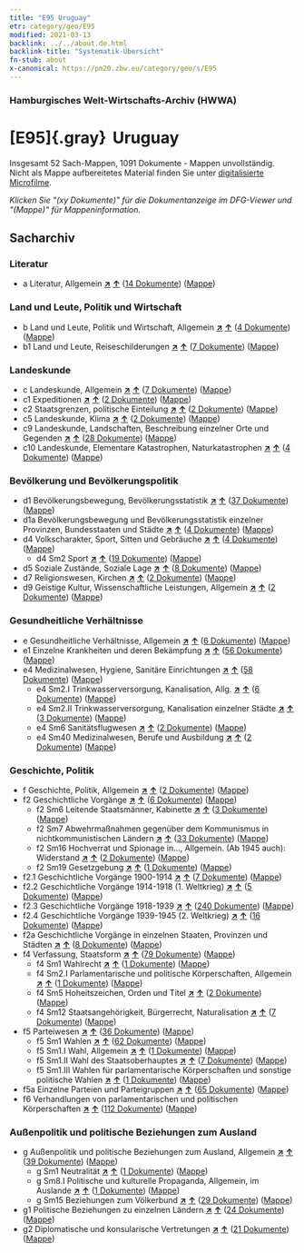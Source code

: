 ```yaml
---
title: "E95 Uruguay"
etr: category/geo/E95
modified: 2021-03-13
backlink: ../../about.de.html
backlink-title: "Systematik-Übersicht"
fn-stub: about
x-canonical: https://pm20.zbw.eu/category/geo/s/E95
---
```


### Hamburgisches Welt-Wirtschafts-Archiv (HWWA)
# [E95]{.gray}&#8201; Uruguay&#160; 




Insgesamt 52 Sach-Mappen, 1091 Dokumente - Mappen unvollständig.
Nicht als Mappe aufbereitetes Material finden Sie unter [digitalisierte Microfilme](/film/h1_sh.de.html).

_Klicken Sie "(xy Dokumente)" für die Dokumentanzeige im DFG-Viewer und "(Mappe)" für Mappeninformation._

## Sacharchiv




### Literatur

- a Literatur, Allgemein [**&nearr;**](../../../subject/i/142393/about.de.html "Literatur, Allgemein (in der ganzen Welt)") [**&uarr;**](../../../subject/about.de.html#a "Sachsystematik") (<a href="https://pm20.zbw.eu/dfgview/sh/141695,142393" title="über: Uruguay : Literatur, Allgemein" target="_blank">14 Dokumente</a>) ([Mappe](../../../../folder/sh/1416xx/141695/1423xx/142393/about.de.html))

### Land und Leute, Politik und Wirtschaft

- b Land und Leute, Politik und Wirtschaft, Allgemein [**&nearr;**](../../../subject/i/144196/about.de.html "Land und Leute, Politik und Wirtschaft, Allgemein (in der ganzen Welt)") [**&uarr;**](../../../subject/about.de.html#b "Sachsystematik") (<a href="https://pm20.zbw.eu/dfgview/sh/141695,144196" title="über: Uruguay : Land und Leute, Politik und Wirtschaft, Allgemein" target="_blank">4 Dokumente</a>) ([Mappe](../../../../folder/sh/1416xx/141695/1441xx/144196/about.de.html))
- b1 Land und Leute, Reiseschilderungen [**&nearr;**](../../../subject/i/144197/about.de.html "Land und Leute, Reiseschilderungen (in der ganzen Welt)") [**&uarr;**](../../../subject/about.de.html#b1 "Sachsystematik") (<a href="https://pm20.zbw.eu/dfgview/sh/141695,144197" title="über: Uruguay : Land und Leute, Reiseschilderungen" target="_blank">7 Dokumente</a>) ([Mappe](../../../../folder/sh/1416xx/141695/1441xx/144197/about.de.html))

### Landeskunde

- c Landeskunde, Allgemein [**&nearr;**](../../../subject/i/144199/about.de.html "Landeskunde, Allgemein (in der ganzen Welt)") [**&uarr;**](../../../subject/about.de.html#c "Sachsystematik") (<a href="https://pm20.zbw.eu/dfgview/sh/141695,144199" title="über: Uruguay : Landeskunde, Allgemein" target="_blank">7 Dokumente</a>) ([Mappe](../../../../folder/sh/1416xx/141695/1441xx/144199/about.de.html))
- c1 Expeditionen [**&nearr;**](../../../subject/i/144200/about.de.html "Expeditionen (in der ganzen Welt)") [**&uarr;**](../../../subject/about.de.html#c1 "Sachsystematik") (<a href="https://pm20.zbw.eu/dfgview/sh/141695,144200" title="über: Uruguay : Expeditionen" target="_blank">2 Dokumente</a>) ([Mappe](../../../../folder/sh/1416xx/141695/1442xx/144200/about.de.html))
- c2 Staatsgrenzen, politische Einteilung [**&nearr;**](../../../subject/i/144202/about.de.html "Staatsgrenzen, politische Einteilung (in der ganzen Welt)") [**&uarr;**](../../../subject/about.de.html#c2 "Sachsystematik") (<a href="https://pm20.zbw.eu/dfgview/sh/141695,144202" title="über: Uruguay : Staatsgrenzen, politische Einteilung" target="_blank">2 Dokumente</a>) ([Mappe](../../../../folder/sh/1416xx/141695/1442xx/144202/about.de.html))
- c5 Landeskunde, Klima [**&nearr;**](../../../subject/i/144209/about.de.html "Landeskunde, Klima (in der ganzen Welt)") [**&uarr;**](../../../subject/about.de.html#c5 "Sachsystematik") (<a href="https://pm20.zbw.eu/dfgview/sh/141695,144209" title="über: Uruguay : Landeskunde, Klima" target="_blank">2 Dokumente</a>) ([Mappe](../../../../folder/sh/1416xx/141695/1442xx/144209/about.de.html))
- c9 Landeskunde, Landschaften, Beschreibung einzelner Orte und Gegenden [**&nearr;**](../../../subject/i/144214/about.de.html "Landeskunde, Landschaften, Beschreibung einzelner Orte und Gegenden (in der ganzen Welt)") [**&uarr;**](../../../subject/about.de.html#c9 "Sachsystematik") (<a href="https://pm20.zbw.eu/dfgview/sh/141695,144214" title="über: Uruguay : Landeskunde, Landschaften, Beschreibung einzelner Orte und Gegenden" target="_blank">28 Dokumente</a>) ([Mappe](../../../../folder/sh/1416xx/141695/1442xx/144214/about.de.html))
- c10 Landeskunde, Elementare Katastrophen, Naturkatastrophen [**&nearr;**](../../../subject/i/144215/about.de.html "Landeskunde, Elementare Katastrophen, Naturkatastrophen (in der ganzen Welt)") [**&uarr;**](../../../subject/about.de.html#c10 "Sachsystematik") (<a href="https://pm20.zbw.eu/dfgview/sh/141695,144215" title="über: Uruguay : Landeskunde, Elementare Katastrophen, Naturkatastrophen" target="_blank">4 Dokumente</a>) ([Mappe](../../../../folder/sh/1416xx/141695/1442xx/144215/about.de.html))

### Bevölkerung und Bevölkerungspolitik

- d1 Bevölkerungsbewegung, Bevölkerungsstatistik [**&nearr;**](../../../subject/i/144222/about.de.html "Bevölkerungsbewegung, Bevölkerungsstatistik (in der ganzen Welt)") [**&uarr;**](../../../subject/about.de.html#d1 "Sachsystematik") (<a href="https://pm20.zbw.eu/dfgview/sh/141695,144222" title="über: Uruguay : Bevölkerungsbewegung, Bevölkerungsstatistik" target="_blank">37 Dokumente</a>) ([Mappe](../../../../folder/sh/1416xx/141695/1442xx/144222/about.de.html))
- d1a Bevölkerungsbewegung und Bevölkerungsstatistik einzelner Provinzen, Bundesstaaten und Städte [**&nearr;**](../../../subject/i/144225/about.de.html "Bevölkerungsbewegung und Bevölkerungsstatistik einzelner Provinzen, Bundesstaaten und Städte (in der ganzen Welt)") [**&uarr;**](../../../subject/about.de.html#d1a "Sachsystematik") (<a href="https://pm20.zbw.eu/dfgview/sh/141695,144225" title="über: Uruguay : Bevölkerungsbewegung und Bevölkerungsstatistik einzelner Provinzen, Bundesstaaten und Städte" target="_blank">4 Dokumente</a>) ([Mappe](../../../../folder/sh/1416xx/141695/1442xx/144225/about.de.html))
- d4 Volkscharakter, Sport, Sitten und Gebräuche [**&nearr;**](../../../subject/i/144228/about.de.html "Volkscharakter, Sport, Sitten und Gebräuche (in der ganzen Welt)") [**&uarr;**](../../../subject/about.de.html#d4 "Sachsystematik") (<a href="https://pm20.zbw.eu/dfgview/sh/141695,144228" title="über: Uruguay : Volkscharakter, Sport, Sitten und Gebräuche" target="_blank">4 Dokumente</a>) ([Mappe](../../../../folder/sh/1416xx/141695/1442xx/144228/about.de.html))
  - d4 Sm2 Sport [**&nearr;**](../../../subject/i/144231/about.de.html "Sport (in der ganzen Welt)") [**&uarr;**](../../../subject/about.de.html#d4_Sm2 "Sachsystematik") (<a href="https://pm20.zbw.eu/dfgview/sh/141695,144231" title="über: Uruguay : Sport" target="_blank">19 Dokumente</a>) ([Mappe](../../../../folder/sh/1416xx/141695/1442xx/144231/about.de.html))
- d5 Soziale Zustände, Soziale Lage [**&nearr;**](../../../subject/i/144233/about.de.html "Soziale Zustände, Soziale Lage (in der ganzen Welt)") [**&uarr;**](../../../subject/about.de.html#d5 "Sachsystematik") (<a href="https://pm20.zbw.eu/dfgview/sh/141695,144233" title="über: Uruguay : Soziale Zustände, Soziale Lage" target="_blank">8 Dokumente</a>) ([Mappe](../../../../folder/sh/1416xx/141695/1442xx/144233/about.de.html))
- d7 Religionswesen, Kirchen [**&nearr;**](../../../subject/i/144241/about.de.html "Religionswesen, Kirchen (in der ganzen Welt)") [**&uarr;**](../../../subject/about.de.html#d7 "Sachsystematik") (<a href="https://pm20.zbw.eu/dfgview/sh/141695,144241" title="über: Uruguay : Religionswesen, Kirchen" target="_blank">2 Dokumente</a>) ([Mappe](../../../../folder/sh/1416xx/141695/1442xx/144241/about.de.html))
- d9 Geistige Kultur, Wissenschaftliche Leistungen, Allgemein [**&nearr;**](../../../subject/i/144254/about.de.html "Geistige Kultur, Wissenschaftliche Leistungen, Allgemein (in der ganzen Welt)") [**&uarr;**](../../../subject/about.de.html#d9 "Sachsystematik") (<a href="https://pm20.zbw.eu/dfgview/sh/141695,144254" title="über: Uruguay : Geistige Kultur, Wissenschaftliche Leistungen, Allgemein" target="_blank">2 Dokumente</a>) ([Mappe](../../../../folder/sh/1416xx/141695/1442xx/144254/about.de.html))

### Gesundheitliche Verhältnisse

- e Gesundheitliche Verhältnisse, Allgemein [**&nearr;**](../../../subject/i/144264/about.de.html "Gesundheitliche Verhältnisse, Allgemein (in der ganzen Welt)") [**&uarr;**](../../../subject/about.de.html#e "Sachsystematik") (<a href="https://pm20.zbw.eu/dfgview/sh/141695,144264" title="über: Uruguay : Gesundheitliche Verhältnisse, Allgemein" target="_blank">6 Dokumente</a>) ([Mappe](../../../../folder/sh/1416xx/141695/1442xx/144264/about.de.html))
- e1 Einzelne Krankheiten und deren Bekämpfung [**&nearr;**](../../../subject/i/144265/about.de.html "Einzelne Krankheiten und deren Bekämpfung (in der ganzen Welt)") [**&uarr;**](../../../subject/about.de.html#e1 "Sachsystematik") (<a href="https://pm20.zbw.eu/dfgview/sh/141695,144265" title="über: Uruguay : Einzelne Krankheiten und deren Bekämpfung" target="_blank">56 Dokumente</a>) ([Mappe](../../../../folder/sh/1416xx/141695/1442xx/144265/about.de.html))
- e4 Medizinalwesen, Hygiene, Sanitäre Einrichtungen [**&nearr;**](../../../subject/i/144266/about.de.html "Medizinalwesen, Hygiene, Sanitäre Einrichtungen (in der ganzen Welt)") [**&uarr;**](../../../subject/about.de.html#e4 "Sachsystematik") (<a href="https://pm20.zbw.eu/dfgview/sh/141695,144266" title="über: Uruguay : Medizinalwesen, Hygiene, Sanitäre Einrichtungen" target="_blank">58 Dokumente</a>) ([Mappe](../../../../folder/sh/1416xx/141695/1442xx/144266/about.de.html))
  - e4 Sm2.I Trinkwasserversorgung, Kanalisation, Allg. [**&nearr;**](../../../subject/i/144268/about.de.html "Trinkwasserversorgung, Kanalisation, Allg. (in der ganzen Welt)") [**&uarr;**](../../../subject/about.de.html#e4_Sm2.I "Sachsystematik") (<a href="https://pm20.zbw.eu/dfgview/sh/141695,144268" title="über: Uruguay : Trinkwasserversorgung, Kanalisation, Allg." target="_blank">6 Dokumente</a>) ([Mappe](../../../../folder/sh/1416xx/141695/1442xx/144268/about.de.html))
  - e4 Sm2.II Trinkwasserversorgung, Kanalisation einzelner Städte [**&nearr;**](../../../subject/i/144269/about.de.html "Trinkwasserversorgung, Kanalisation einzelner Städte (in der ganzen Welt)") [**&uarr;**](../../../subject/about.de.html#e4_Sm2.II "Sachsystematik") (<a href="https://pm20.zbw.eu/dfgview/sh/141695,144269" title="über: Uruguay : Trinkwasserversorgung, Kanalisation einzelner Städte" target="_blank">3 Dokumente</a>) ([Mappe](../../../../folder/sh/1416xx/141695/1442xx/144269/about.de.html))
  - e4 Sm6 Sanitätsflugwesen [**&nearr;**](../../../subject/i/144274/about.de.html "Sanitätsflugwesen (in der ganzen Welt)") [**&uarr;**](../../../subject/about.de.html#e4_Sm6 "Sachsystematik") (<a href="https://pm20.zbw.eu/dfgview/sh/141695,144274" title="über: Uruguay : Sanitätsflugwesen" target="_blank">2 Dokumente</a>) ([Mappe](../../../../folder/sh/1416xx/141695/1442xx/144274/about.de.html))
  - e4 Sm40 Medizinalwesen, Berufe und Ausbildung [**&nearr;**](../../../subject/i/153591/about.de.html "Medizinalwesen, Berufe und Ausbildung (in der ganzen Welt)") [**&uarr;**](../../../subject/about.de.html#e4_Sm40 "Sachsystematik") (<a href="https://pm20.zbw.eu/dfgview/sh/141695,153591" title="über: Uruguay : Medizinalwesen, Berufe und Ausbildung" target="_blank">2 Dokumente</a>) ([Mappe](../../../../folder/sh/1416xx/141695/1535xx/153591/about.de.html))

### Geschichte, Politik

- f Geschichte, Politik, Allgemein [**&nearr;**](../../../subject/i/144282/about.de.html "Geschichte, Politik, Allgemein (in der ganzen Welt)") [**&uarr;**](../../../subject/about.de.html#f "Sachsystematik") (<a href="https://pm20.zbw.eu/dfgview/sh/141695,144282" title="über: Uruguay : Geschichte, Politik, Allgemein" target="_blank">2 Dokumente</a>) ([Mappe](../../../../folder/sh/1416xx/141695/1442xx/144282/about.de.html))
- f2 Geschichtliche Vorgänge [**&nearr;**](../../../subject/i/144286/about.de.html "Geschichtliche Vorgänge (in der ganzen Welt)") [**&uarr;**](../../../subject/about.de.html#f2 "Sachsystematik") (<a href="https://pm20.zbw.eu/dfgview/sh/141695,144286" title="über: Uruguay : Geschichtliche Vorgänge" target="_blank">6 Dokumente</a>) ([Mappe](../../../../folder/sh/1416xx/141695/1442xx/144286/about.de.html))
  - f2 Sm6 Leitende Staatsmänner, Kabinette [**&nearr;**](../../../subject/i/144292/about.de.html "Leitende Staatsmänner, Kabinette (in der ganzen Welt)") [**&uarr;**](../../../subject/about.de.html#f2_Sm6 "Sachsystematik") (<a href="https://pm20.zbw.eu/dfgview/sh/141695,144292" title="über: Uruguay : Leitende Staatsmänner, Kabinette" target="_blank">3 Dokumente</a>) ([Mappe](../../../../folder/sh/1416xx/141695/1442xx/144292/about.de.html))
  - f2 Sm7 Abwehrmaßnahmen gegenüber dem Kommunismus in nichtkommunistischen Ländern [**&nearr;**](../../../subject/i/194563/about.de.html "Abwehrmaßnahmen gegenüber dem Kommunismus in nichtkommunistischen Ländern (in der ganzen Welt)") [**&uarr;**](../../../subject/about.de.html#f2_Sm7 "Sachsystematik") (<a href="https://pm20.zbw.eu/dfgview/sh/141695,194563" title="über: Uruguay : Abwehrmaßnahmen gegenüber dem Kommunismus in nichtkommunistischen Ländern" target="_blank">33 Dokumente</a>) ([Mappe](../../../../folder/sh/1416xx/141695/1945xx/194563/about.de.html))
  - f2 Sm16 Hochverrat und Spionage in..., Allgemein. (Ab 1945 auch): Widerstand [**&nearr;**](../../../subject/i/144301/about.de.html "Hochverrat und Spionage in..., Allgemein. (Ab 1945 auch): Widerstand (in der ganzen Welt)") [**&uarr;**](../../../subject/about.de.html#f2_Sm16 "Sachsystematik") (<a href="https://pm20.zbw.eu/dfgview/sh/141695,144301" title="über: Uruguay : Hochverrat und Spionage in..., Allgemein. (Ab 1945 auch): Widerstand" target="_blank">2 Dokumente</a>) ([Mappe](../../../../folder/sh/1416xx/141695/1443xx/144301/about.de.html))
  - f2 Sm19 Gesetzgebung [**&nearr;**](../../../subject/i/163689/about.de.html "Gesetzgebung (in der ganzen Welt)") [**&uarr;**](../../../subject/about.de.html#f2_Sm19 "Sachsystematik") (<a href="https://pm20.zbw.eu/dfgview/sh/141695,163689" title="über: Uruguay : Gesetzgebung" target="_blank">1 Dokumente</a>) ([Mappe](../../../../folder/sh/1416xx/141695/1636xx/163689/about.de.html))
- f2.1 Geschichtliche Vorgänge 1900-1914 [**&nearr;**](../../../subject/i/181392/about.de.html "Geschichtliche Vorgänge 1900-1914 (in der ganzen Welt)") [**&uarr;**](../../../subject/about.de.html#f2.1 "Sachsystematik") (<a href="https://pm20.zbw.eu/dfgview/sh/141695,181392" title="über: Uruguay : Geschichtliche Vorgänge 1900-1914" target="_blank">7 Dokumente</a>) ([Mappe](../../../../folder/sh/1416xx/141695/1813xx/181392/about.de.html))
- f2.2 Geschichtliche Vorgänge 1914-1918 (1. Weltkrieg) [**&nearr;**](../../../subject/i/181360/about.de.html "Geschichtliche Vorgänge 1914-1918 (1. Weltkrieg) (in der ganzen Welt)") [**&uarr;**](../../../subject/about.de.html#f2.2 "Sachsystematik") (<a href="https://pm20.zbw.eu/dfgview/sh/141695,181360" title="über: Uruguay : Geschichtliche Vorgänge 1914-1918 (1. Weltkrieg)" target="_blank">5 Dokumente</a>) ([Mappe](../../../../folder/sh/1416xx/141695/1813xx/181360/about.de.html))
- f2.3 Geschichtliche Vorgänge 1918-1939 [**&nearr;**](../../../subject/i/181391/about.de.html "Geschichtliche Vorgänge 1918-1939 (in der ganzen Welt)") [**&uarr;**](../../../subject/about.de.html#f2.3 "Sachsystematik") (<a href="https://pm20.zbw.eu/dfgview/sh/141695,181391" title="über: Uruguay : Geschichtliche Vorgänge 1918-1939" target="_blank">240 Dokumente</a>) ([Mappe](../../../../folder/sh/1416xx/141695/1813xx/181391/about.de.html))
- f2.4 Geschichtliche Vorgänge 1939-1945 (2. Weltkrieg) [**&nearr;**](../../../subject/i/181361/about.de.html "Geschichtliche Vorgänge 1939-1945 (2. Weltkrieg) (in der ganzen Welt)") [**&uarr;**](../../../subject/about.de.html#f2.4 "Sachsystematik") (<a href="https://pm20.zbw.eu/dfgview/sh/141695,181361" title="über: Uruguay : Geschichtliche Vorgänge 1939-1945 (2. Weltkrieg)" target="_blank">16 Dokumente</a>) ([Mappe](../../../../folder/sh/1416xx/141695/1813xx/181361/about.de.html))
- f2a Geschichtliche Vorgänge in einzelnen Staaten, Provinzen und Städten [**&nearr;**](../../../subject/i/144354/about.de.html "Geschichtliche Vorgänge in einzelnen Staaten, Provinzen und Städten (in der ganzen Welt)") [**&uarr;**](../../../subject/about.de.html#f2a "Sachsystematik") (<a href="https://pm20.zbw.eu/dfgview/sh/141695,144354" title="über: Uruguay : Geschichtliche Vorgänge in einzelnen Staaten, Provinzen und Städten" target="_blank">8 Dokumente</a>) ([Mappe](../../../../folder/sh/1416xx/141695/1443xx/144354/about.de.html))
- f4 Verfassung, Staatsform [**&nearr;**](../../../subject/i/144355/about.de.html "Verfassung, Staatsform (in der ganzen Welt)") [**&uarr;**](../../../subject/about.de.html#f4 "Sachsystematik") (<a href="https://pm20.zbw.eu/dfgview/sh/141695,144355" title="über: Uruguay : Verfassung, Staatsform" target="_blank">79 Dokumente</a>) ([Mappe](../../../../folder/sh/1416xx/141695/1443xx/144355/about.de.html))
  - f4 Sm1 Wahlrecht [**&nearr;**](../../../subject/i/163674/about.de.html "Wahlrecht (in der ganzen Welt)") [**&uarr;**](../../../subject/about.de.html#f4_Sm1 "Sachsystematik") (<a href="https://pm20.zbw.eu/dfgview/sh/141695,163674" title="über: Uruguay : Wahlrecht" target="_blank">1 Dokumente</a>) ([Mappe](../../../../folder/sh/1416xx/141695/1636xx/163674/about.de.html))
  - f4 Sm2.I Parlamentarische und politische Körperschaften, Allgemein [**&nearr;**](../../../subject/i/144358/about.de.html "Parlamentarische und politische Körperschaften, Allgemein (in der ganzen Welt)") [**&uarr;**](../../../subject/about.de.html#f4_Sm2.I "Sachsystematik") (<a href="https://pm20.zbw.eu/dfgview/sh/141695,144358" title="über: Uruguay : Parlamentarische und politische Körperschaften, Allgemein" target="_blank">1 Dokumente</a>) ([Mappe](../../../../folder/sh/1416xx/141695/1443xx/144358/about.de.html))
  - f4 Sm5 Hoheitszeichen, Orden und Titel [**&nearr;**](../../../subject/i/144362/about.de.html "Hoheitszeichen, Orden und Titel (in der ganzen Welt)") [**&uarr;**](../../../subject/about.de.html#f4_Sm5 "Sachsystematik") (<a href="https://pm20.zbw.eu/dfgview/sh/141695,144362" title="über: Uruguay : Hoheitszeichen, Orden und Titel" target="_blank">2 Dokumente</a>) ([Mappe](../../../../folder/sh/1416xx/141695/1443xx/144362/about.de.html))
  - f4 Sm12 Staatsangehörigkeit, Bürgerrecht, Naturalisation [**&nearr;**](../../../subject/i/144368/about.de.html "Staatsangehörigkeit, Bürgerrecht, Naturalisation (in der ganzen Welt)") [**&uarr;**](../../../subject/about.de.html#f4_Sm12 "Sachsystematik") (<a href="https://pm20.zbw.eu/dfgview/sh/141695,144368" title="über: Uruguay : Staatsangehörigkeit, Bürgerrecht, Naturalisation" target="_blank">7 Dokumente</a>) ([Mappe](../../../../folder/sh/1416xx/141695/1443xx/144368/about.de.html))
- f5 Parteiwesen [**&nearr;**](../../../subject/i/144395/about.de.html "Parteiwesen (in der ganzen Welt)") [**&uarr;**](../../../subject/about.de.html#f5 "Sachsystematik") (<a href="https://pm20.zbw.eu/dfgview/sh/141695,144395" title="über: Uruguay : Parteiwesen" target="_blank">36 Dokumente</a>) ([Mappe](../../../../folder/sh/1416xx/141695/1443xx/144395/about.de.html))
  - f5 Sm1 Wahlen [**&nearr;**](../../../subject/i/163656/about.de.html "Wahlen (in der ganzen Welt)") [**&uarr;**](../../../subject/about.de.html#f5_Sm1 "Sachsystematik") (<a href="https://pm20.zbw.eu/dfgview/sh/141695,163656" title="über: Uruguay : Wahlen" target="_blank">62 Dokumente</a>) ([Mappe](../../../../folder/sh/1416xx/141695/1636xx/163656/about.de.html))
  - f5 Sm1.I Wahl, Allgemein [**&nearr;**](../../../subject/i/144396/about.de.html "Wahl, Allgemein (in der ganzen Welt)") [**&uarr;**](../../../subject/about.de.html#f5_Sm1.I "Sachsystematik") (<a href="https://pm20.zbw.eu/dfgview/sh/141695,144396" title="über: Uruguay : Wahl, Allgemein" target="_blank">1 Dokumente</a>) ([Mappe](../../../../folder/sh/1416xx/141695/1443xx/144396/about.de.html))
  - f5 Sm1.II Wahl des Staatsoberhauptes [**&nearr;**](../../../subject/i/144397/about.de.html "Wahl des Staatsoberhauptes (in der ganzen Welt)") [**&uarr;**](../../../subject/about.de.html#f5_Sm1.II "Sachsystematik") (<a href="https://pm20.zbw.eu/dfgview/sh/141695,144397" title="über: Uruguay : Wahl des Staatsoberhauptes" target="_blank">7 Dokumente</a>) ([Mappe](../../../../folder/sh/1416xx/141695/1443xx/144397/about.de.html))
  - f5 Sm1.III Wahlen für parlamentarische Körperschaften und sonstige politische Wahlen [**&nearr;**](../../../subject/i/163653/about.de.html "Wahlen für parlamentarische Körperschaften und sonstige politische Wahlen (in der ganzen Welt)") [**&uarr;**](../../../subject/about.de.html#f5_Sm1.III "Sachsystematik") (<a href="https://pm20.zbw.eu/dfgview/sh/141695,163653" title="über: Uruguay : Wahlen für parlamentarische Körperschaften und sonstige politische Wahlen" target="_blank">1 Dokumente</a>) ([Mappe](../../../../folder/sh/1416xx/141695/1636xx/163653/about.de.html))
- f5a Einzelne Parteien und Parteigruppen [**&nearr;**](../../../subject/i/144420/about.de.html "Einzelne Parteien und Parteigruppen (in der ganzen Welt)") [**&uarr;**](../../../subject/about.de.html#f5a "Sachsystematik") (<a href="https://pm20.zbw.eu/dfgview/sh/141695,144420" title="über: Uruguay : Einzelne Parteien und Parteigruppen" target="_blank">65 Dokumente</a>) ([Mappe](../../../../folder/sh/1416xx/141695/1444xx/144420/about.de.html))
- f6 Verhandlungen von parlamentarischen und politischen Körperschaften [**&nearr;**](../../../subject/i/144440/about.de.html "Verhandlungen von parlamentarischen und politischen Körperschaften (in der ganzen Welt)") [**&uarr;**](../../../subject/about.de.html#f6 "Sachsystematik") (<a href="https://pm20.zbw.eu/dfgview/sh/141695,144440" title="über: Uruguay : Verhandlungen von parlamentarischen und politischen Körperschaften" target="_blank">112 Dokumente</a>) ([Mappe](../../../../folder/sh/1416xx/141695/1444xx/144440/about.de.html))

### Außenpolitik und politische Beziehungen zum Ausland

- g Außenpolitik und politische Beziehungen zum Ausland, Allgemein [**&nearr;**](../../../subject/i/144451/about.de.html "Außenpolitik und politische Beziehungen zum Ausland, Allgemein (in der ganzen Welt)") [**&uarr;**](../../../subject/about.de.html#g "Sachsystematik") (<a href="https://pm20.zbw.eu/dfgview/sh/141695,144451" title="über: Uruguay : Außenpolitik und politische Beziehungen zum Ausland, Allgemein" target="_blank">39 Dokumente</a>) ([Mappe](../../../../folder/sh/1416xx/141695/1444xx/144451/about.de.html))
  - g Sm1 Neutralität [**&nearr;**](../../../subject/i/144570/about.de.html "Neutralität (in der ganzen Welt)") [**&uarr;**](../../../subject/about.de.html#g_Sm1 "Sachsystematik") (<a href="https://pm20.zbw.eu/dfgview/sh/141695,144570" title="über: Uruguay : Neutralität" target="_blank">1 Dokumente</a>) ([Mappe](../../../../folder/sh/1416xx/141695/1445xx/144570/about.de.html))
  - g Sm8.I Politische und kulturelle Propaganda, Allgemein, im Auslande [**&nearr;**](../../../subject/i/144579/about.de.html "Politische und kulturelle Propaganda, Allgemein, im Auslande (in der ganzen Welt)") [**&uarr;**](../../../subject/about.de.html#g_Sm8.I "Sachsystematik") (<a href="https://pm20.zbw.eu/dfgview/sh/141695,144579" title="über: Uruguay : Politische und kulturelle Propaganda, Allgemein, im Auslande" target="_blank">1 Dokumente</a>) ([Mappe](../../../../folder/sh/1416xx/141695/1445xx/144579/about.de.html))
  - g Sm15 Beziehungen zum Völkerbund [**&nearr;**](../../../subject/i/144589/about.de.html "Beziehungen zum Völkerbund (in der ganzen Welt)") [**&uarr;**](../../../subject/about.de.html#g_Sm15 "Sachsystematik") (<a href="https://pm20.zbw.eu/dfgview/sh/141695,144589" title="über: Uruguay : Beziehungen zum Völkerbund" target="_blank">29 Dokumente</a>) ([Mappe](../../../../folder/sh/1416xx/141695/1445xx/144589/about.de.html))
- g1 Politische Beziehungen zu einzelnen Ländern [**&nearr;**](../../../subject/i/144452/about.de.html "Politische Beziehungen zu einzelnen Ländern (in der ganzen Welt)") [**&uarr;**](../../../subject/about.de.html#g1 "Sachsystematik") (<a href="https://pm20.zbw.eu/dfgview/sh/141695,144452" title="über: Uruguay : Politische Beziehungen zu einzelnen Ländern" target="_blank">24 Dokumente</a>) ([Mappe](../../../../folder/sh/1416xx/141695/1444xx/144452/about.de.html))
- g2 Diplomatische und konsularische Vertretungen [**&nearr;**](../../../subject/i/144461/about.de.html "Diplomatische und konsularische Vertretungen (in der ganzen Welt)") [**&uarr;**](../../../subject/about.de.html#g2 "Sachsystematik") (<a href="https://pm20.zbw.eu/dfgview/sh/141695,144461" title="über: Uruguay : Diplomatische und konsularische Vertretungen" target="_blank">21 Dokumente</a>) ([Mappe](../../../../folder/sh/1416xx/141695/1444xx/144461/about.de.html))


